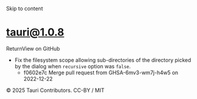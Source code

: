 Skip to content
# tauri@1.0.8
ReturnView on GitHub
  * Fix the filesystem scope allowing sub-directories of the directory picked by the dialog when `recursive` option was `false`. 
    * f0602e7c Merge pull request from GHSA-6mv3-wm7j-h4w5 on 2022-12-22


© 2025 Tauri Contributors. CC-BY / MIT
